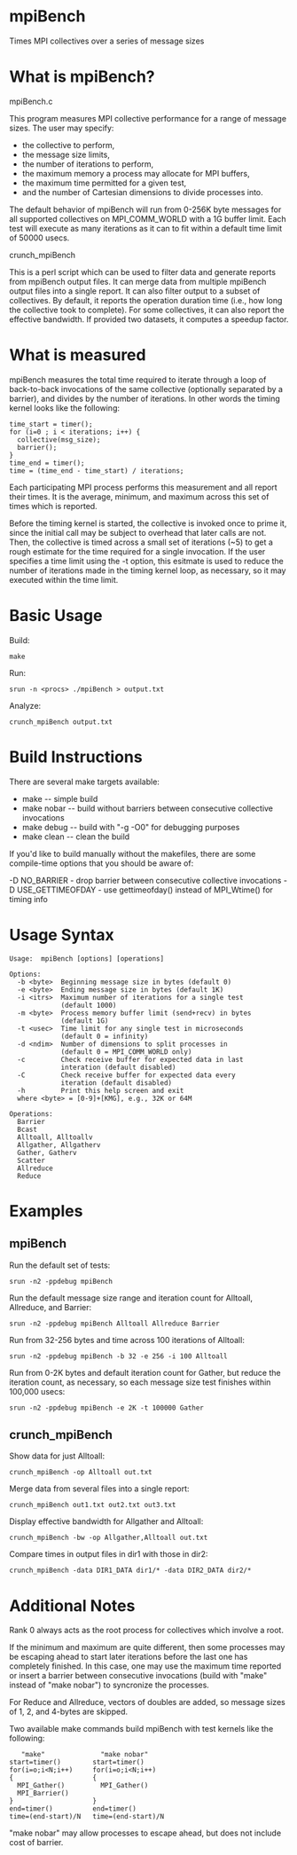 # mpiBench
Times MPI collectives over a series of message sizes

# What is mpiBench?

mpiBench.c

This program measures MPI collective performance for a range of
message sizes.  The user may specify:
- the collective to perform,
- the message size limits,
- the number of iterations to perform,
- the maximum memory a process may allocate for MPI buffers,
- the maximum time permitted for a given test,
- and the number of Cartesian dimensions to divide processes into.

The default behavior of mpiBench will run from 0-256K byte messages
for all supported collectives on MPI_COMM_WORLD with a 1G buffer
limit.  Each test will execute as many iterations as it can to fit
within a default time limit of 50000 usecs.

crunch_mpiBench

This is a perl script which can be used to filter data and generate
reports from mpiBench output files.  It can merge data from
multiple mpiBench output files into a single report.  It can also
filter output to a subset of collectives.  By default, it reports
the operation duration time (i.e., how long the collective took to
complete).  For some collectives, it can also report the effective
bandwidth.  If provided two datasets, it computes a speedup factor.

# What is measured

mpiBench measures the total time required to iterate through a loop
of back-to-back invocations of the same collective (optionally
separated by a barrier), and divides by the number of iterations.
In other words the timing kernel looks like the following:

    time_start = timer();
    for (i=0 ; i < iterations; i++) {
      collective(msg_size);
      barrier();
    }
    time_end = timer();
    time = (time_end - time_start) / iterations;
 
Each participating MPI process performs this measurement and all
report their times.  It is the average, minimum, and maximum across
this set of times which is reported.

Before the timing kernel is started, the collective is invoked once to
prime it, since the initial call may be subject to overhead that later
calls are not.  Then, the collective is timed across a small set of
iterations (~5) to get a rough estimate for the time required for a
single invocation.  If the user specifies a time limit using the -t
option, this esitmate is used to reduce the number of iterations made
in the timing kernel loop, as necessary, so it may executed within the
time limit.


# Basic Usage

Build:

    make

  Run:

    srun -n <procs> ./mpiBench > output.txt

  Analyze:

    crunch_mpiBench output.txt

# Build Instructions

There are several make targets available:
- make       -- simple build
- make nobar -- build without barriers between consecutive collective invocations
- make debug -- build with "-g -O0" for debugging purposes
- make clean -- clean the build

If you'd like to build manually without the makefiles, there are some
compile-time options that you should be aware of:

  -D NO_BARRIER       - drop barrier between consecutive collective
                        invocations
  -D USE_GETTIMEOFDAY - use gettimeofday() instead of MPI_Wtime() for
                        timing info

# Usage Syntax

    Usage:  mpiBench [options] [operations]
  
    Options:
      -b <byte>  Beginning message size in bytes (default 0)
      -e <byte>  Ending message size in bytes (default 1K)
      -i <itrs>  Maximum number of iterations for a single test
                 (default 1000)
      -m <byte>  Process memory buffer limit (send+recv) in bytes
                 (default 1G)
      -t <usec>  Time limit for any single test in microseconds
                 (default 0 = infinity)
      -d <ndim>  Number of dimensions to split processes in
                 (default 0 = MPI_COMM_WORLD only)
      -c         Check receive buffer for expected data in last
                 interation (default disabled)
      -C         Check receive buffer for expected data every
                 iteration (default disabled)
      -h         Print this help screen and exit
      where <byte> = [0-9]+[KMG], e.g., 32K or 64M
  
    Operations:
      Barrier
      Bcast
      Alltoall, Alltoallv
      Allgather, Allgatherv
      Gather, Gatherv
      Scatter
      Allreduce
      Reduce

# Examples

## mpiBench

Run the default set of tests:

    srun -n2 -ppdebug mpiBench

Run the default message size range and iteration count for Alltoall, Allreduce, and Barrier:

    srun -n2 -ppdebug mpiBench Alltoall Allreduce Barrier

Run from 32-256 bytes and time across 100 iterations of Alltoall:

    srun -n2 -ppdebug mpiBench -b 32 -e 256 -i 100 Alltoall

Run from 0-2K bytes and default iteration count for Gather, but
reduce the iteration count, as necessary, so each message size
test finishes within 100,000 usecs:

    srun -n2 -ppdebug mpiBench -e 2K -t 100000 Gather

## crunch_mpiBench

Show data for just Alltoall:

    crunch_mpiBench -op Alltoall out.txt

Merge data from several files into a single report:

    crunch_mpiBench out1.txt out2.txt out3.txt

Display effective bandwidth for Allgather and Alltoall:

    crunch_mpiBench -bw -op Allgather,Alltoall out.txt

Compare times in output files in dir1 with those in dir2:

    crunch_mpiBench -data DIR1_DATA dir1/* -data DIR2_DATA dir2/*

# Additional Notes

Rank 0 always acts as the root process for collectives which involve
a root.

If the minimum and maximum are quite different, then some processes
may be escaping ahead to start later iterations before the last one
has completely finished.  In this case, one may use the maximum time
reported or insert a barrier between consecutive invocations (build
with "make" instead of "make nobar") to syncronize the processes.

For Reduce and Allreduce, vectors of doubles are added, so message
sizes of 1, 2, and 4-bytes are skipped.

Two available make commands build mpiBench with test kernels like
the following:

       "make"              "make nobar"
    start=timer()        start=timer()
    for(i=o;i<N;i++)     for(i=o;i<N;i++)
    {                    {
      MPI_Gather()         MPI_Gather()
      MPI_Barrier()
    }                    }
    end=timer()          end=timer()
    time=(end-start)/N   time=(end-start)/N

"make nobar" may allow processes to escape ahead, but does not
include cost of barrier.
